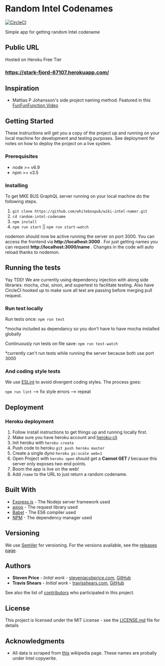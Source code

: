 # Random Intel Codenames

[![CircleCI](https://circleci.com/gh/BTBTravis/wiki-intel-namer.svg?style=svg)](https://circleci.com/gh/BTBTravis/wiki-intel-namer)

Simple app for getting random Intel codename

## Public URL
Hosted on Heroku Free Tier
### https://stark-fjord-67107.herokuapp.com/

## Inspiration
+ Mattias P Johansson's side project naming method. Featured in this [FunFunFunction Video](https://www.youtube.com/watch?v=NRrgtUJnkIo&feature=youtu.be&t=4m40s)

## Getting Started

These instructions will get you a copy of the project up and running on your local machine for development and testing purposes. See deployment for notes on how to deploy the project on a live system.

### Prerequisites

+ node >= v6.9
+ npm >= v3.5

### Installing

To get MKE BUS GraphQL server running on your local machine do the following steps.

1. ```git clone https://github.com/whiteboxpub/wiki-intel-namer.git```
1. ```cd random-intel-codename```
1. ```npm install```
1. ```npm run start```  ||  ```npm run start-watch```

nodemon should now be active running the server on port 3000. You can access the frontend via **http://localhost:3000** . For just getting names you can request **http://localhost:3000/name** . Changes in the code will auto reload thanks to nodemon.  

## Running the tests

Yay TDD! We are currently using dependency injection with along side libraries: mocha, chai, sinon, and supertest to facilitate testing. Also have CircleCI hooked up to make sure all test are passing before merging pull request.  

### Run test locally

Run tests once: ``` npm run test ```

*mocha included as dependancy so you don't have to have mocha installed globally 

Continuously run tests on file save: ```npm run test-watch``` 

*currently can't run tests while running the server because both use port 3000

### And coding style tests

We use [ESLint](https://eslint.org/) to avoid divergent coding styles. The process goes:

```npm run lint```  --> fix style errors --> repeat 

## Deployment

### Heroku deployment
1. Follow install instructions to get things up and running locally first.
1. Make sure you have heroku account and [heroku-cli](https://devcenter.heroku.com/articles/heroku-cli)
1. Init heroku with ```heroku create```
1. Push code to heroku ```git push heroku master```
1. Create a single dyno ```heroku ps:scale web=1```
1. Open Project with ```heroku open``` should get a **Cannot GET /** because this server only exposes two end points.
1. Boom the app is live on the web!
1. Add `/name` to the URL to just return a random codename. 

## Built With
* [Express.js](https://expressjs.com/) - The Nodejs server  framework used
* [axios](https://github.com/axios/axios) - The request library used
* [Babel](https://babeljs.io/) - The ES6 compiler used
* [NPM](https://www.npmjs.com/) - The dependency manager used


## Versioning

We use [SemVer](http://semver.org/) for versioning. For the versions available, see the [releases page](https://github.com/BTBTravis/mke-bus-graphql/releases). 

## Authors
+ **Steven Price** - *Inital work* - [stevenjacobprice.com](https://www.stevenjacobprice.com/), [GitHub](https://github.com/whiteboxpub)
+ **Travis Shears** - *Initial work* - [travisshears.com](https://travisshears.com/),
[GitHub](https://github.com/BTBTravis/)

See also the list of [contributors](https://github.com/BTBTravis/mke-bus-graphql/graphs/contributors) who participated in this project.

## License

This project is licensed under the MIT License - see the [LICENSE.md](https://raw.githubusercontent.com/BTBTravis/mke-bus-graphql/master/LICENSE.md) file for details

## Acknowledgments

* All data is scraped from [this](https://en.wikipedia.org/wiki/List_of_Intel_codenames) wikipedia page. These names are probally under Intel copywrite. 
